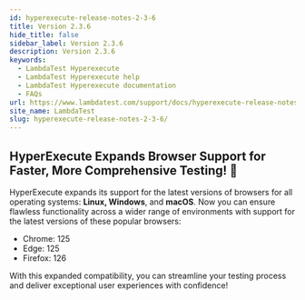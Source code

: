 ```yaml
---
id: hyperexecute-release-notes-2-3-6
title: Version 2.3.6
hide_title: false
sidebar_label: Version 2.3.6
description: Version 2.3.6
keywords:
  - LambdaTest Hyperexecute
  - LambdaTest Hyperexecute help
  - LambdaTest Hyperexecute documentation
  - FAQs
url: https://www.lambdatest.com/support/docs/hyperexecute-release-notes-2-3-6/
site_name: LambdaTest
slug: hyperexecute-release-notes-2-3-6/
---
```


<script type="application/ld+json"
      dangerouslySetInnerHTML={{ __html: JSON.stringify({
       "@context": "https://schema.org",
        "@type": "BreadcrumbList",
        "itemListElement": [{
          "@type": "ListItem",
          "position": 1,
          "name": "Home",
          "item": "https://www.lambdatest.com"
        },{
          "@type": "ListItem",
          "position": 2,
          "name": "Support",
          "item": "https://www.lambdatest.com/support/docs/"
        },{
          "@type": "ListItem",
          "position": 3,
          "name": "Version",
          "item": "https://www.lambdatest.com/support/docs/hyperexecute-release-notes-2-3-6/"
        }]
      })
    }}
></script>
## HyperExecute Expands Browser Support for Faster, More Comprehensive Testing! 🚀

HyperExecute expands its support for the latest versions of browsers for all operating systems: **Linux, Windows**, and **macOS**. Now you can ensure flawless functionality across a wider range of environments with support for the latest versions of these popular browsers: 

- Chrome: 125
- Edge: 125
- Firefox: 126

With this expanded compatibility, you can streamline your testing process and deliver exceptional user experiences with confidence!